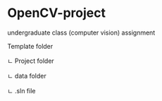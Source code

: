 # OpenCV-project
undergraduate class (computer vision) assignment

Template folder

ㄴ Project folder

ㄴ data folder

ㄴ .sln file
